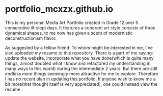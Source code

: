 # portfolio_mcxzx.github.io

This is my personal Media Art Portfolio created in Grade 12 over 5 consecutive ill-slept days. It features a coherent art style consists of three dynamical shapes, to me now has given a scent of modernistic deconstructionism flavor.

As suggested by a fellow friend: To whom might be interested in me, I've also uploaded my resume to this repository.
There is a part of me saying: update the website, incorporate what you have done(which is quite many things, almost doubled what I know and refactored my understanding in many ways to this world) during the intermediate 2 years. But there are still endless more things seemingly more attractive for me to explore. Therefore I has no recent plan in updating this portfolio. If anyone wish to know me a bit more(that thought itself is very appreciated), one could instead view the resume.

